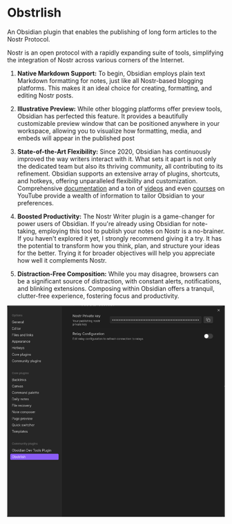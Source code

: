 # Obstrlish

An Obsidian plugin that enables the publishing of long form articles to the Nostr Protocol. 

Nostr is an open protocol with a rapidly expanding suite of tools, simplifying the integration of Nostr across various 
corners of the Internet. 

1. **Native Markdown Support:** To begin, Obsidian employs plain text Markdown formatting for notes, just like all 
Nostr-based blogging platforms. This makes it an ideal choice for creating, formatting, and editing Nostr posts.

2. **Illustrative Preview:** While other blogging platforms offer preview tools, Obsidian has perfected this feature. 
It provides a beautifully customizable preview window that can be positioned anywhere in your workspace, allowing you 
to visualize how formatting, media, and embeds will appear in the published post

3. **State-of-the-Art Flexibility:** Since 2020, Obsidian has continuously improved the way writers interact with it. 
What sets it apart is not only the dedicated team but also its thriving community, all contributing to its refinement. 
Obsidian supports an extensive array of plugins, shortcuts, and hotkeys, offering unparalleled flexibility and 
customization. Comprehensive [documentation](https://help.obsidian.md/Home) and a ton of [videos](https://www.youtube.com/results?search_query=obsidian) 
and even [courses](https://youtu.be/WqKluXIra70?si=3ZlnOZA9o3xXys8M) on YouTube provide a wealth of information to 
tailor Obsidian to your preferences.

4. **Boosted Productivity:** The Nostr Writer plugin is a game-changer for power users of Obsidian. If you're already 
using Obsidian for note-taking, employing this tool to publish your notes on Nostr is a no-brainer. If you haven't 
explored it yet, I strongly recommend giving it a try. It has the potential to transform how you think, plan, and 
structure your ideas for the better. Trying it for broader objectives will help you appreciate how well it complements Nostr.

5. **Distraction-Free Composition:** While you may disagree, browsers can be a significant source of distraction, 
with constant alerts, notifications, and blinking extensions. Composing within Obsidian offers a tranquil, 
clutter-free experience, fostering focus and productivity.


![img.png](images/Settings.png)

